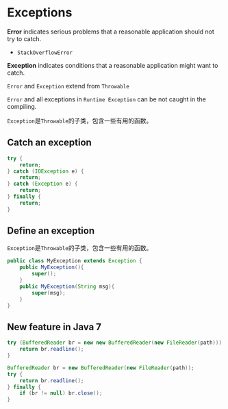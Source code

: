 <extoc></extoc>

# Exceptions

**Error** indicates serious problems that a reasonable application should not try to catch.

- `StackOverflowError`

**Exception** indicates conditions that a reasonable application might want to catch.

`Error` and `Exception` extend from `Throwable`

`Error` and all exceptions in `Runtime Exception` can be not caught in the compiling.

`Exception`是`Throwable`的子类，包含一些有用的函数。

## Catch an exception

```java
try {
    return;
} catch (IOException e) {
    return;
} catch (Exception e) {
    return;
} finally {
    return;
}
```

## Define an exception

`Exception`是`Throwable`的子类，包含一些有用的函数。

```java
public class MyException extends Exception {
    public MyException(){
        super();
    }
    public MyException(String msg){
        super(msg);
    }
}
```

## New feature in Java 7

```java
try (BufferedReader br = new new BufferedReader(new FileReader(path))) {
    return br.readline();
}
```

```java
BufferedReader br = new BufferedReader(new FileReader(path));
try {
    return br.readline();
} finally {
    if (br != null) br.close();
}
```
